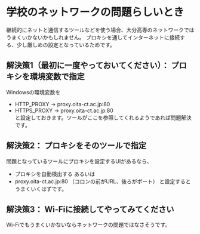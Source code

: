 
<!-- > pandoc misc/network.md --include-in-header=header.txt -s -o misc/network.html -->

# 学校のネットワークの問題らしいとき

継続的にネットと通信するツールなどを使う場合、大分高専のネットワークではうまくいかないかもしれません。
プロキシを通してインターネットに接続する、少し厳しめの設定となっているためです。

## 解決策1（最初に一度やっておいてください）： プロキシを環境変数で指定

Windowsの環境変数を  
- HTTP_PROXY → proxy.oita-ct.ac.jp:80  
- HTTPS_PROXY → proxy.oita-ct.ac.jp:80  
と設定しておきます。ツールがここを参照してくれるようであれば問題解決です。

## 解決策2： プロキシをそのツールで指定

問題となっているツールにプロキシを設定するUIがあるなら、  
- プロキシを自動検出する
あるいは  
- proxy.oita-ct.ac.jp:80 （コロンの前がURL、後ろがポート）
と設定するとうまくいくはずです。

## 解決策3： Wi-Fiに接続してやってみてください

Wi-Fiでもうまくいかないならネットワークの問題ではなさそうです。
